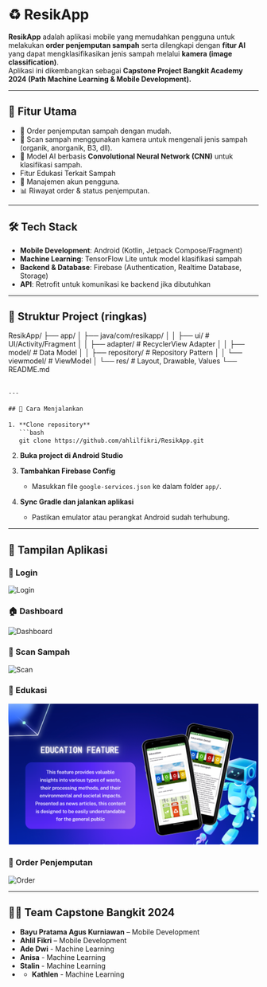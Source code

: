 # ♻️ ResikApp

**ResikApp** adalah aplikasi mobile yang memudahkan pengguna untuk melakukan **order penjemputan sampah** serta dilengkapi dengan **fitur AI** yang dapat mengklasifikasikan jenis sampah melalui **kamera (image classification)**.  
Aplikasi ini dikembangkan sebagai **Capstone Project Bangkit Academy 2024 (Path Machine Learning & Mobile Development).**

---

## 📌 Fitur Utama
- 🚛 Order penjemputan sampah dengan mudah.
- 📸 Scan sampah menggunakan kamera untuk mengenali jenis sampah (organik, anorganik, B3, dll).
- 🤖 Model AI berbasis **Convolutional Neural Network (CNN)** untuk klasifikasi sampah.
-  Fitur Edukasi Terkait Sampah
- 👤 Manajemen akun pengguna.
- 📊 Riwayat order & status penjemputan.

---

## 🛠️ Tech Stack
- **Mobile Development**: Android (Kotlin, Jetpack Compose/Fragment)  
- **Machine Learning**: TensorFlow Lite untuk model klasifikasi sampah  
- **Backend & Database**: Firebase (Authentication, Realtime Database, Storage)  
- **API**: Retrofit untuk komunikasi ke backend jika dibutuhkan  

---

## 📂 Struktur Project (ringkas)


ResikApp/
├── app/
│   ├── java/com/resikapp/
│   │    ├── ui/           # UI/Activity/Fragment
│   │    ├── adapter/      # RecyclerView Adapter
│   │    ├── model/        # Data Model
│   │    ├── repository/   # Repository Pattern
│   │    └── viewmodel/    # ViewModel
│   └── res/               # Layout, Drawable, Values
└── README.md

````

---

## 🚀 Cara Menjalankan

1. **Clone repository**
   ```bash
   git clone https://github.com/ahlilfikri/ResikApp.git
````

2. **Buka project di Android Studio**

3. **Tambahkan Firebase Config**

   * Masukkan file `google-services.json` ke dalam folder `app/`.

4. **Sync Gradle dan jalankan aplikasi**

   * Pastikan emulator atau perangkat Android sudah terhubung.

---

## 📸 Tampilan Aplikasi

### 🔑 Login

![Login](images/login.png)

### 🏠 Dashboard

![Dashboard](images/dashboard.png)

### 📸 Scan Sampah

![Scan](images/scan.png)

### 📸 Edukasi

![Scan](images/edukasi.png)

### 🚛 Order Penjemputan

![Order](images/order.png)




---

## 👨‍💻 Team Capstone Bangkit 2024

* **Bayu Pratama Agus Kurniawan** – Mobile Development
* **Ahlil Fikri** – Mobile Development
* **Ade Dwi** - Machine Learning
*  **Anisa** - Machine Learning
* **Stalin** - Machine Learning
* * **Kathlen** - Machine Learning




```
